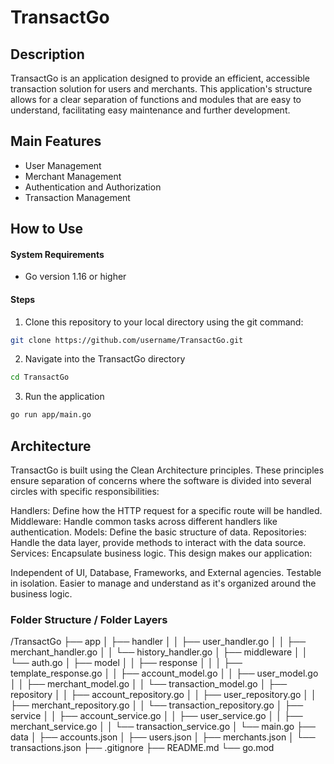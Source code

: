 # TransactGo

## Description
TransactGo is an application designed to provide an efficient, accessible transaction solution for users and merchants. This application's structure allows for a clear separation of functions and modules that are easy to understand, facilitating easy maintenance and further development.

## Main Features
- User Management
- Merchant Management
- Authentication and Authorization
- Transaction Management

## How to Use

#### System Requirements
- Go version 1.16 or higher

#### Steps
1. Clone this repository to your local directory using the git command:
```bash
git clone https://github.com/username/TransactGo.git
```
2. Navigate into the TransactGo directory
```bash
cd TransactGo
```
3. Run the application
```bash
go run app/main.go
```
## Architecture
TransactGo is built using the Clean Architecture principles. These principles ensure separation of concerns where the software is divided into several circles with specific responsibilities:

Handlers: Define how the HTTP request for a specific route will be handled.
Middleware: Handle common tasks across different handlers like authentication.
Models: Define the basic structure of data.
Repositories: Handle the data layer, provide methods to interact with the data source.
Services: Encapsulate business logic.
This design makes our application:

Independent of UI, Database, Frameworks, and External agencies.
Testable in isolation.
Easier to manage and understand as it's organized around the business logic.

### Folder Structure / Folder Layers

/TransactGo
├── app
│   ├── handler
│   │   ├── user_handler.go
│   │   ├── merchant_handler.go
│   │   └── history_handler.go
│   ├── middleware
│   │   └── auth.go
│   ├── model
│   │   ├── response
│   │   │   ├── template_response.go
│   │   ├── account_model.go
│   │   ├── user_model.go
│   │   ├── merchant_model.go
│   │   └── transaction_model.go
│   ├── repository
│   │   ├── account_repository.go
│   │   ├── user_repository.go
│   │   ├── merchant_repository.go
│   │   └── transaction_repository.go
│   ├── service
│   │   ├── account_service.go
│   │   ├── user_service.go
│   │   ├── merchant_service.go
│   │   └── transaction_service.go
│   └── main.go
├── data
│   ├── accounts.json
│   ├── users.json
│   ├── merchants.json
│   └── transactions.json
├── .gitignore
├── README.md
└── go.mod

